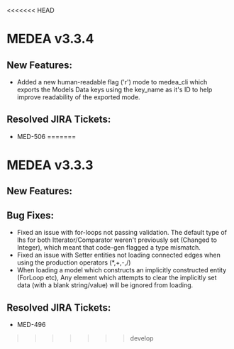 <<<<<<< HEAD
# MEDEA v3.3.4
## New Features:
* Added a new human-readable flag ('r') mode to medea_cli which exports the Models Data keys using the key_name as it's ID to help improve readability of the exported mode.

## Resolved JIRA Tickets:
* MED-506
=======
# MEDEA v3.3.3
## New Features:

## Bug Fixes:
* Fixed an issue with for-loops not passing validation. The default type of lhs for both Itterator/Comparator weren't previously set (Changed to Integer), which meant that code-gen flagged a type mismatch.
* Fixed an issue with Setter entities not loading connected edges when using the production operators (*,+,-,/)
* When loading a model which constructs an implicitly constructed entity (ForLoop etc), Any <data> element which attempts to clear the implicitly set data (with a blank string/value) will be ignored from loading.

## Resolved JIRA Tickets:
* MED-496
>>>>>>> develop

